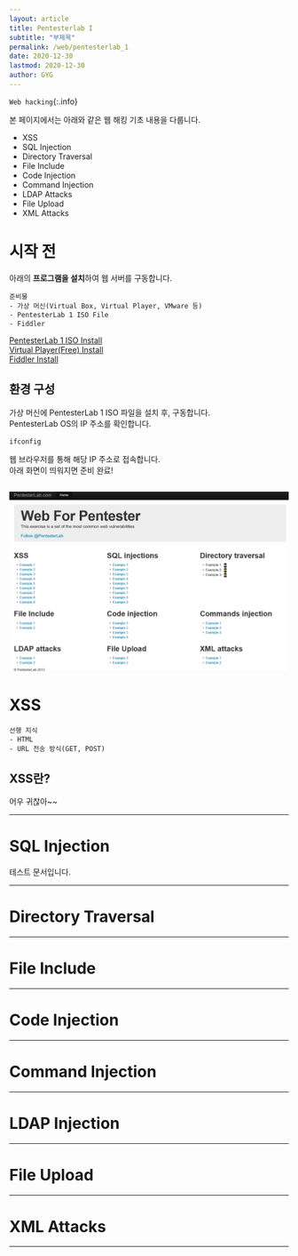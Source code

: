 ```yaml
---
layout: article
title: Pentesterlab I
subtitle: "부제목"
permalink: /web/pentesterlab_1
date: 2020-12-30
lastmod: 2020-12-30
author: GYG
---
```

`Web hacking`{:.info} 

본 페이지에서는 아래와 같은 웹 해킹 기초 내용을 다룹니다.
- XSS
- SQL Injection
- Directory Traversal
- File Include
- Code Injection
- Command Injection
- LDAP Attacks
- File Upload
- XML Attacks

# 시작 전
아래의 **프로그램을 설치**하여 웹 서버를 구동합니다.

```
준비물
- 가상 머신(Virtual Box, Virtual Player, VMware 등)
- PentesterLab 1 ISO File
- Fiddler
```

[PentesterLab 1 ISO Install](https://pentesterlab.com/exercises/web_for_pentester/attachments)  
[Virtual Player(Free) Install](https://www.vmware.com/products/workstation-player/workstation-player-evaluation.html)  
[Fiddler Install](https://www.telerik.com/download/fiddler/fiddler4)

## 환경 구성
가상 머신에 PentesterLab 1 ISO 파일을 설치 후, 구동합니다.  
PentesterLab OS의 IP 주소를 확인합니다.  
```
ifconfig
```
웹 브라우저를 통해 해당 IP 주소로 접속합니다.  
아래 화면이 띄워지면 준비 완료!  

![test](/assets/Pentester_main.jpg)
---

# XSS

```
선행 지식
- HTML
- URL 전송 방식(GET, POST)
```
## XSS란?
어우 귀찮아~~


---
# SQL Injection
테스트 문서입니다.

---
# Directory Traversal

---
# File Include

---
# Code Injection

---
# Command Injection

---
# LDAP Injection

---
# File Upload

---
# XML Attacks

---
